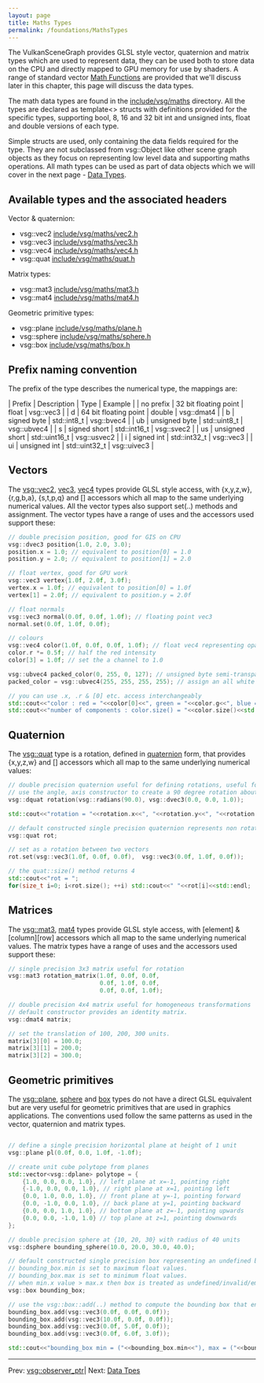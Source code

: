 ```yaml
---
layout: page
title: Maths Types
permalink: /foundations/MathsTypes
---
```


The VulkanSceneGraph provides GLSL style vector, quaternion and matrix types which are used to represent data, they can be used both to store data on the CPU and directly mapped to GPU memory for use by shaders.  A range of standard vector [Math Functions](MathFunctions.md) are provided that we'll discuss later in this chapter, this page will discuss the data types.

The math data types are found in the [include/vsg/maths](https://github.com/vsg-dev/VulkanSceneGraph/tree/master/include/vsg/maths/) directory.  All the types are declared as template<> structs with definitions provided for the specific types, supporting bool, 8, 16 and 32 bit int and unsigned ints, float and double versions of each type.

Simple structs are used, only containing the data fields required for the type.  They are not subclassed from vsg::Object like other scene graph objects as they focus on representing low level data and supporting maths operations.  All math types can be used as part of data objects which we will cover in the next page - [Data Types](DataTypes.md).

## Available types and the associated headers

Vector & quaternion:
* vsg::vec2 [include/vsg/maths/vec2.h](https://github.com/vsg-dev/VulkanSceneGraph/tree/master/include/vsg/maths/vec2.h)
* vsg::vec3 [include/vsg/maths/vec3.h](https://github.com/vsg-dev/VulkanSceneGraph/tree/master/include/vsg/maths/vec3.h)
* vsg::vec4 [include/vsg/maths/vec4.h](https://github.com/vsg-dev/VulkanSceneGraph/tree/master/include/vsg/maths/vec4.h)
* vsg::quat [include/vsg/maths/quat.h](https://github.com/vsg-dev/VulkanSceneGraph/tree/master/include/vsg/maths/quat.h)

Matrix types:
* vsg::mat3 [include/vsg/maths/mat3.h](https://github.com/vsg-dev/VulkanSceneGraph/tree/master/include/vsg/maths/mat3.h)
* vsg::mat4 [include/vsg/maths/mat4.h](https://github.com/vsg-dev/VulkanSceneGraph/tree/master/include/vsg/maths/mat4.h)

Geometric primitive types:
* vsg::plane [include/vsg/maths/plane.h](https://github.com/vsg-dev/VulkanSceneGraph/tree/master/include/vsg/maths/plane.h)
* vsg::sphere [include/vsg/maths/sphere.h](https://github.com/vsg-dev/VulkanSceneGraph/tree/master/include/vsg/maths/sphere.h)
* vsg::box [include/vsg/maths/box.h](https://github.com/vsg-dev/VulkanSceneGraph/tree/master/include/vsg/maths/box.h)

## Prefix naming convention

The prefix of the type describes the numerical type, the mappings are:

| Prefix | Description | Type | Example |
| no prefix | 32 bit floating point | float | vsg::vec3 |
| d | 64 bit floating point | double | vsg::dmat4 |
| b | signed byte | std::int8_t | vsg::bvec4 |
| ub | unsigned byte | std::uint8_t | vsg::ubvec4 |
| s | signed short | std::int16_t | vsg::svec2 |
| us | unsigned short | std::uint16_t | vsg::usvec2 |
| i | signed int | std::int32_t | vsg::vec3 |
| ui | unsigned int | std::uint32_t | vsg::uivec3 |

## Vectors

The [vsg::vec2](https://github.com/vsg-dev/VulkanSceneGraph/tree/master/include/vsg/maths/vec2.h), [vec3](https://github.com/vsg-dev/VulkanSceneGraph/tree/master/include/vsg/maths/vec3.h), [vec4](https://github.com/vsg-dev/VulkanSceneGraph/tree/master/include/vsg/maths/vec4.h) types provide GLSL style access, with {x,y,z,w}, {r,g,b,a}, {s,t,p,q} and [] accessors which all map to the same underlying numerical values.  All the vector types also support set(..) methods and assignment.  The vector types have a range of uses and the accessors used support these:

~~~ cpp
// double precision position, good for GIS on CPU
vsg::dvec3 position{1.0, 2.0, 3.0);
position.x = 1.0; // equivalent to position[0] = 1.0
position.y = 2.0; // equivalent to position[1] = 2.0

// float vertex, good for GPU work
vsg::vec3 vertex{1.0f, 2.0f, 3.0f);
vertex.x = 1.0f; // equivalent to position[0] = 1.0f
vertex[1] = 2.0f; // equivalent to position.y = 2.0f

// float normals
vsg::vec3 normal(0.0f, 0.0f, 1.0f); // floating point vec3
normal.set(0.0f, 1.0f, 0.0f);

// colours
vsg::vec4 color(1.0f, 0.0f, 0.0f, 1.0f); // float vec4 representing opaque red
color.r *= 0.5f; // half the red intensity
color[3] = 1.0f; // set the a channel to 1.0

vsg::ubvec4 packed_color(0, 255, 0, 127); // unsigned byte semi-transparent green
packed_color = vsg::ubvec4(255, 255, 255, 255); // assign an all white color

// you can use .x, .r & [0] etc. access interchangeably
std::cout<<"color : red = "<<color[0]<<", green = "<<color.g<<", blue = "<<color.z<<", alpha = "<<color.a<<std::endl;
std::cout<<"number of components : color.size() = "<<color.size()<<std::endl; // will be 4 for vec4 types
~~~

## Quaternion

The [vsg::quat](https://github.com/vsg-dev/VulkanSceneGraph/tree/master/include/vsg/maths/quat.h) type is a rotation, defined in [quaternion](https://en.wikipedia.org/wiki/Quaternion) form, that provides {x,y,z,w} and [] accessors which all map to the same underlying numerical values:

~~~ cpp
// double precision quaternion useful for defining rotations, useful for GIS etc. applications
// use the angle, axis constructor to create a 90 degree rotation about the z axis.
vsg::dquat rotation(vsg::radians(90.0), vsg::dvec3(0.0, 0.0, 1.0));

std::cout<<"rotation = "<<rotation.x<<", "<<rotation.y<<", "<<rotation.z<<", "<<rotation.w<<std::endl;

// default constructed single precision quaternion represents non rotation
vsg::quat rot;

// set as a rotation between two vectors
rot.set(vsg::vec3(1.0f, 0.0f, 0.0f),  vsg::vec3(0.0f, 1.0f, 0.0f));

// the quat::size() method returns 4
std::cout<<"rot = ";
for(size_t i=0; i<rot.size(); ++i) std::cout<<" "<<rot[i]<<std::endl;

~~~

## Matrices

The [vsg::mat3](https://github.com/vsg-dev/VulkanSceneGraph/tree/master/include/vsg/maths/mat3.h), [mat4](https://github.com/vsg-dev/VulkanSceneGraph/tree/master/include/vsg/maths/mat4.h) types provide GLSL style access, with [element] & [column][row] accessors which all map to the same underlying numerical values.  The matrix types have a range of uses and the accessors used support these:

~~~ cpp
// single precision 3x3 matrix useful for rotation
vsg::mat3 rotation_matrix(1.0f, 0.0f, 0.0f,
                          0.0f, 1.0f, 0.0f,
                          0.0f, 0.0f, 1.0f);

// double precision 4x4 matrix useful for homogeneous transformations
// default constructor provides an identity matrix.
vsg::dmat4 matrix;

// set the translation of 100, 200, 300 units.
matrix[3][0] = 100.0;
matrix[3][1] = 200.0;
matrix[3][2] = 300.0;
~~~

## Geometric primitives

The [vsg::plane](https://github.com/vsg-dev/VulkanSceneGraph/tree/master/include/vsg/maths/plane.h), [sphere](https://github.com/vsg-dev/VulkanSceneGraph/tree/master/include/vsg/maths/sphere.h) and [box](https://github.com/vsg-dev/VulkanSceneGraph/tree/master/include/vsg/maths/box.h) types do not have a direct GLSL equivalent but are very useful for geometric primitives that are used in graphics applications.  The conventions used follow the same patterns as used in the vector, quaternion and matrix types.

~~~ cpp

// define a single precision horizontal plane at height of 1 unit
vsg::plane pl(0.0f, 0.0, 1.0f, -1.0f);

// create unit cube polytope from planes
std::vector<vsg::dplane> polytope = {
    {1.0, 0.0, 0.0, 1.0}, // left plane at x=-1, pointing right
    {-1.0, 0.0, 0.0, 1.0}, // right plane at x=1, pointing left
    {0.0, 1.0, 0.0, 1.0}, // front plane at y=-1, pointing forward
    {0.0, -1.0, 0.0, 1.0}, // back plane at y=1, pointing backward
    {0.0, 0.0, 1.0, 1.0}, // bottom plane at z=-1, pointing upwards
    {0.0, 0.0, -1.0, 1.0} // top plane at z=1, pointing downwards
};

// double precision sphere at {10, 20, 30} with radius of 40 units
vsg::dsphere bounding_sphere(10.0, 20.0, 30.0, 40.0);

// default constructed single precision box representing an undefined box
// bounding_box.min is set to maximum float values.
// bounding_box.max is set to minimum float values.
// when min.x value > max.x then box is treated as undefined/invalid/empty.
vsg::box bounding_box;

// use the vsg::box::add(..) method to compute the bounding box that encloses points
bounding_box.add(vsg::vec3(0.0f, 0.0f, 0.0f));
bounding_box.add(vsg::vec3(10.0f, 0.0f, 0.0f));
bounding_box.add(vsg::vec3(0.0f, 5.0f, 0.0f));
bounding_box.add(vsg::vec3(0.0f, 6.0f, 3.0f));

std::cout<<"bounding_box min = ("<<bounding_box.min<<"), max = ("<<bounding_box.max<<")"<<std::endl;
~~~

---

Prev: [vsg::observer_ptr](observer_ptr.md)| Next: [Data Tpes](DataTypes.md)
